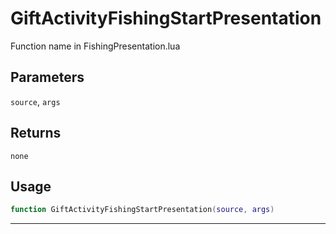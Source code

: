 # GiftActivityFishingStartPresentation
Function name in FishingPresentation.lua
## Parameters
`source`, `args`
## Returns
`none`
## Usage
```lua
function GiftActivityFishingStartPresentation(source, args)
```
---
